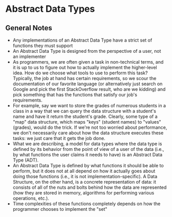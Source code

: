 # Abstract Data Types

## General Notes

- Any implementations of an Abstract Data Type have a strict set of functions they must support
- An Abstract Data Type is designed from the perspective of a user, not an implementer
- As programmers, we are often given a task in non-technical terms, and it is up to us to figure out how to actually implement the higher-level idea. How do we choose what tools to use to perform this task? Typically, the job at hand has certain requirements, so we scour the documentation of our favorite language (or alternatively just search on Google and pick the first StackOverflow result, who are we kidding) and pick something that has the functions that satisfy our job's requirements.
- For example, say we want to store the grades of numerous students in a class in a way that we can query the data structure with a student's name and have it return the student's grade. Clearly, some type of a "map" data structure, which maps "keys" (student names) to "values" (grades), would do the trick. If we're not too worried about performance, we don't necessarily care about how the data structure executes these tasks: we just care that it gets the job done.
- What we are describing, a model for data types where the data type is defined by its behavior from the point of view of a user of the data (i.e., by what functions the user claims it needs to have) is an Abstract Data Type (ADT).
- An Abstract Data Type is defined by what functions it should be able to perform, but it does not at all depend on how it actually goes about doing those functions (i.e., it is not implementation-specific). A Data Structure, on the other hand, is a concrete representation of data: it consists of all of the nuts and bolts behind how the data are represented (how they are stored in memory, algorithms for performing various operations, etc.).
-  Time complexities of these functions completely depends on how the programmer chooses to implement the "set"